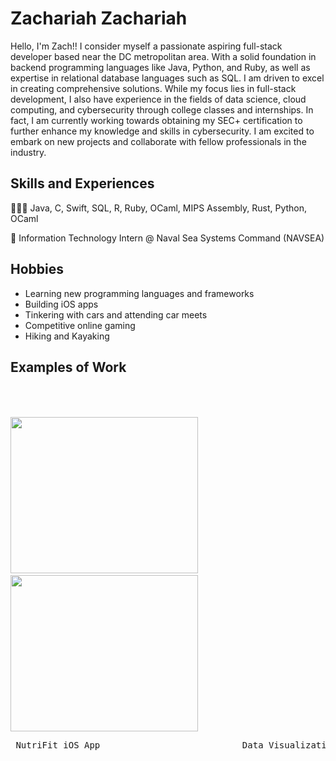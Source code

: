 

# Zachariah Zachariah 
Hello, I'm Zach!! I consider myself a passionate aspiring full-stack developer based near the DC metropolitan area. With a solid foundation in backend programming languages like Java, Python, and Ruby, as well as expertise in relational database languages such as SQL. I am driven to excel in creating comprehensive solutions. While my focus lies in full-stack development, I also have experience in  the fields of data science, cloud computing, and cybersecurity through college classes and internships. In fact, I am currently working towards obtaining my SEC+ certification to further enhance my knowledge and skills in cybersecurity. I am excited to embark on new projects and collaborate with fellow professionals in the industry. 


## Skills and Experiences 

👨🏾‍💻  Java, C, Swift, SQL, R, Ruby, OCaml, MIPS Assembly, Rust, Python, OCaml 

💼  Information Technology Intern @ Naval Sea Systems Command (NAVSEA)

## Hobbies 
* Learning new programming languages and frameworks
* Building iOS apps
* Tinkering with cars and attending car meets
* Competitive online gaming
* Hiking and Kayaking

## Examples of Work  

<p float="left">
  <img src="https://github.com/zzachari23/zzachari23/blob/main/NutriFit.gif" width="300" height = "250"/>
   <img height="300" hspace="23"/> 
  <img src="https://github.com/zzachari23/zzachari23/blob/main/Tableau.gif" width="300" height = "250"/>
</p>
<pre> NutriFit iOS App                           Data Visualization via Tableau     </pre>


                                     


